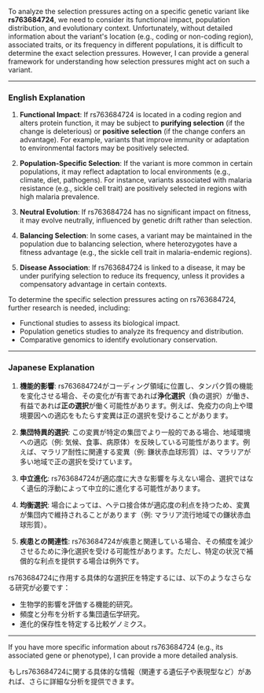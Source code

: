 To analyze the selection pressures acting on a specific genetic variant like **rs763684724**, we need to consider its functional impact, population distribution, and evolutionary context. Unfortunately, without detailed information about the variant's location (e.g., coding or non-coding region), associated traits, or its frequency in different populations, it is difficult to determine the exact selection pressures. However, I can provide a general framework for understanding how selection pressures might act on such a variant.

---

### **English Explanation**
1. **Functional Impact**: If rs763684724 is located in a coding region and alters protein function, it may be subject to **purifying selection** (if the change is deleterious) or **positive selection** (if the change confers an advantage). For example, variants that improve immunity or adaptation to environmental factors may be positively selected.

2. **Population-Specific Selection**: If the variant is more common in certain populations, it may reflect adaptation to local environments (e.g., climate, diet, pathogens). For instance, variants associated with malaria resistance (e.g., sickle cell trait) are positively selected in regions with high malaria prevalence.

3. **Neutral Evolution**: If rs763684724 has no significant impact on fitness, it may evolve neutrally, influenced by genetic drift rather than selection.

4. **Balancing Selection**: In some cases, a variant may be maintained in the population due to balancing selection, where heterozygotes have a fitness advantage (e.g., the sickle cell trait in malaria-endemic regions).

5. **Disease Association**: If rs763684724 is linked to a disease, it may be under purifying selection to reduce its frequency, unless it provides a compensatory advantage in certain contexts.

To determine the specific selection pressures acting on rs763684724, further research is needed, including:
- Functional studies to assess its biological impact.
- Population genetics studies to analyze its frequency and distribution.
- Comparative genomics to identify evolutionary conservation.

---

### **Japanese Explanation**
1. **機能的影響**: rs763684724がコーディング領域に位置し、タンパク質の機能を変化させる場合、その変化が有害であれば**浄化選択**（負の選択）が働き、有益であれば**正の選択**が働く可能性があります。例えば、免疫力の向上や環境要因への適応をもたらす変異は正の選択を受けることがあります。

2. **集団特異的選択**: この変異が特定の集団でより一般的である場合、地域環境への適応（例: 気候、食事、病原体）を反映している可能性があります。例えば、マラリア耐性に関連する変異（例: 鎌状赤血球形質）は、マラリアが多い地域で正の選択を受けています。

3. **中立進化**: rs763684724が適応度に大きな影響を与えない場合、選択ではなく遺伝的浮動によって中立的に進化する可能性があります。

4. **均衡選択**: 場合によっては、ヘテロ接合体が適応度の利点を持つため、変異が集団内で維持されることがあります（例: マラリア流行地域での鎌状赤血球形質）。

5. **疾患との関連性**: rs763684724が疾患と関連している場合、その頻度を減少させるために浄化選択を受ける可能性があります。ただし、特定の状況で補償的な利点を提供する場合は例外です。

rs763684724に作用する具体的な選択圧を特定するには、以下のようなさらなる研究が必要です：
- 生物学的影響を評価する機能的研究。
- 頻度と分布を分析する集団遺伝学研究。
- 進化的保存性を特定する比較ゲノミクス。

---

If you have more specific information about rs763684724 (e.g., its associated gene or phenotype), I can provide a more detailed analysis.

もしrs763684724に関する具体的な情報（関連する遺伝子や表現型など）があれば、さらに詳細な分析を提供できます。